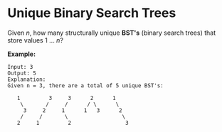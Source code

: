 # Unique Binary Search Trees

Given _n_, how many structurally unique **BST's** (binary search trees) that store values 1 ... _n_?

**Example:**

```pseudo
Input: 3
Output: 5
Explanation:
Given n = 3, there are a total of 5 unique BST's:

   1         3     3      2      1
    \       /     /      / \      \
     3     2     1      1   3      2
    /     /       \                 \
   2     1         2                 3
```
